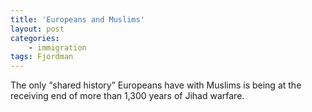 ```yaml
---
title: 'Europeans and Muslims'
layout: post
categories:
    - immigration
tags: Fjordman
---
```


The only “shared history” Europeans have with Muslims is being at the receiving end of more than 1,300 years of Jihad warfare.
